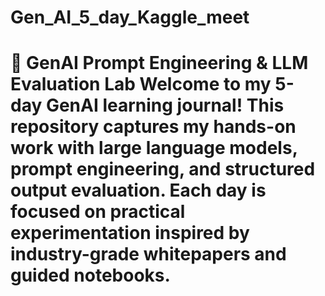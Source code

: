 # Gen_AI_5_day_Kaggle_meet
# 🔬 GenAI Prompt Engineering &amp; LLM Evaluation Lab  Welcome to my 5-day GenAI learning journal! This repository captures my hands-on work with large language models, prompt engineering, and structured output evaluation. Each day is focused on practical experimentation inspired by industry-grade whitepapers and guided notebooks.
